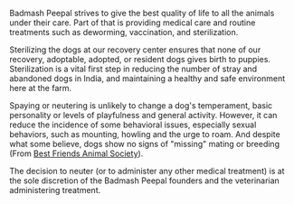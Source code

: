 Badmash Peepal strives to give the best quality of life to all the animals under their care. Part of that is providing medical care and routine treatments such as deworming, vaccination, and sterilization.

Sterilizing the dogs at our recovery center ensures that none of our recovery, adoptable, adopted, or resident dogs gives birth to puppies. Sterilization is a vital first step in reducing the number of stray and abandoned dogs in India, and maintaining a healthy and safe environment here at the farm.

Spaying or neutering is unlikely to change a dog's temperament, basic personality or levels of playfulness and general activity. However, it can reduce the incidence of some behavioral issues, especially sexual behaviors, such as mounting, howling and the urge to roam. And despite what some believe, dogs show no signs of "missing" mating or breeding (From [Best Friends Animal Society](http://bestfriends.org/our-work/spay-and-neuter-education)).

The decision to neuter (or to administer any other medical treatment) is at the sole discretion of the Badmash Peepal founders and the veterinarian administering treatment.

